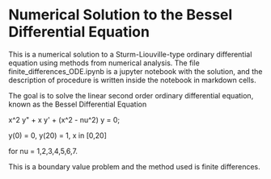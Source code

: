 # Numerical Solution to the Bessel Differential Equation

This is a numerical solution to a Sturm-Liouville-type ordinary differential equation using methods from numerical analysis. The file finite_differences_ODE.ipynb is a jupyter notebook with the solution, and the description of procedure is written inside the notebook in markdown cells.

The goal is to solve the linear second order ordinary differential equation, known as the Bessel Differential Equation

x^2 y" + x y' + (x^2 - nu^2) y = 0; 

y(0) = 0, 
y(20) = 1, 
x in [0,20] 

for nu = 1,2,3,4,5,6,7.

This is a boundary value problem and the method used is finite differences.
